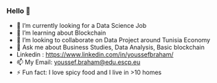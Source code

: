 ### Hello 👋

- 🔭 I’m currently looking for a Data Science Job 
- 🌱 I’m  learning about Blockchain
- 👯 I’m looking to collaborate on Data Project around Tunisia Economy
- 💬 Ask me about Business Studies, Data Analysis, Basic blockchain
- Linkedin : https://www.linkedin.com/in/youssefbraham/
- 📫 My Email: youssef.braham@edu.escp.eu
- ⚡ Fun fact: I love spicy food and I live in >10 homes

